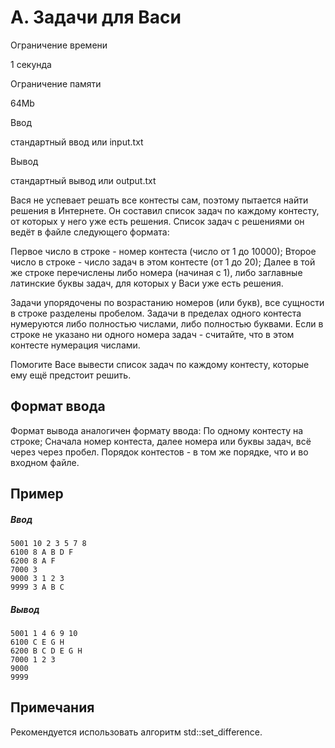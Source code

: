 A. Задачи для Васи
==================

Ограничение времени

1 секунда

Ограничение памяти

64Mb

Ввод

стандартный ввод или input.txt

Вывод

стандартный вывод или output.txt

Вася не успевает решать все контесты сам, поэтому пытается найти решения в Интернете. Он составил список задач по каждому контесту, от которых у него уже есть решения. Список задач с решениями он ведёт в файле следующего формата:

Первое число в строке - номер контеста (число от 1 до 10000); Второе число в строке - число задач в этом контесте (от 1 до 20); Далее в той же строке перечислены либо номера (начиная с 1), либо заглавные латинские буквы задач, для которых у Васи уже есть решения.

Задачи упорядочены по возрастанию номеров (или букв), все сущности в строке разделены пробелом. Задачи в пределах одного контеста нумеруются либо полностью числами, либо полностью буквами. Если в строке не указано ни одного номера задач - считайте, что в этом контесте нумерация числами.

Помогите Васе вывести список задач по каждому контесту, которые ему ещё предстоит решить.

Формат ввода
------------

Формат вывода аналогичен формату ввода: По одному контесту на строке; Cначала номер контеста, далее номера или буквы задач, всё через через пробел. Порядок контестов - в том же порядке, что и во входном файле.

Пример
------

##### Ввод

```
5001 10 2 3 5 7 8
6100 8 A B D F
6200 8 A F
7000 3
9000 3 1 2 3
9999 3 A B C
```

##### Вывод

```
5001 1 4 6 9 10
6100 C E G H
6200 B C D E G H
7000 1 2 3
9000
9999
```

Примечания
----------

Рекомендуется использовать алгоритм std::set\_difference.